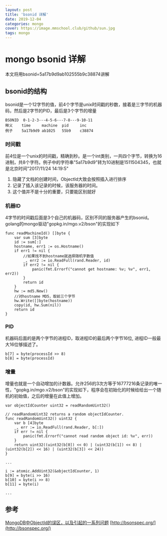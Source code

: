 ```yaml
---
layout: post
title: 'bsonid 详解'
date: 2019-12-04
categories: mongo
cover: https://image.mmschool.club/github/sun.jpg
tags: mongo
---
```


# mongo bsonid 详解

本文将用bsonid=5a17b9d9ab102555b9c38874讲解

## bsonid的结构
bsonid是一个12字节的值，前4个字节是unix时间戳的秒数，接着是三字节的机器码，然后是2字节的PID，最后是3个字节的增量
```
BSONID  0-1-2-3---4-5-6---7-8---9-10-11
释义    time     machine  pid     inc
例子    5a17b9d9 ab1025   55b9    c38874
```
### 时间戳
前4位是一个unix的时间戳，精确到秒。是一个int类别，一共四个字节，转换为16进制，共8个字符。例子中的字符串"5a17b9d9"转为10进制是1511504345，也就是北京时间"2017/11/24 14:19:5"

1. 隐藏了文档的创建时间，ObjectId大致会按照插入进行排序
2. 记录了插入该记录的时候，该服务器的时间。
3. 这个值并不是十分的重要，只要能区别就好


### 机器ID
4字节的时间戳后面是3个自己的机器码，区别不同的服务器产生的bsonid。golang的mongo驱动"gopkg.in/mgo.v2/bson"的实现如下
```
func readMachineId() []byte {
	var sum [3]byte
	id := sum[:]
	hostname, err1 := os.Hostname()
	if err1 != nil {
        //如果找不到hostname就选择随机字数值
		_, err2 := io.ReadFull(rand.Reader, id)
		if err2 != nil {
			panic(fmt.Errorf("cannot get hostname: %v; %v", err1, err2))
		}
		return id
	}
	hw := md5.New()
    //对hostname MD5，取前三个字节
	hw.Write([]byte(hostname))
	copy(id, hw.Sum(nil))
	return id
}
```

### PID
机器码后面的是两个字节的进程ID，取进程ID的最后两个字节16位, 进程ID一般最大16位够描述了。
```
b[7] = byte(processId >> 8)
b[8] = byte(processId)
```


### 增量
增量也就是一个自动增加的计数器。允许256的3次方等于16777216条记录的唯一性，"gopkg.in/mgo.v2/bson"的实现如下，程序会在初始化的时候给给出一个随机的初始值，之后的增量在此值上增加。
```
var objectIdCounter uint32 = readRandomUint32()

// readRandomUint32 returns a random objectIdCounter.
func readRandomUint32() uint32 {
	var b [4]byte
	_, err := io.ReadFull(rand.Reader, b[:])
	if err != nil {
		panic(fmt.Errorf("cannot read random object id: %v", err))
	}
	return uint32((uint32(b[0]) << 0) | (uint32(b[1]) << 8) | (uint32(b[2]) << 16) | (uint32(b[3]) << 24))
}

...

i := atomic.AddUint32(&objectIdCounter, 1)
b[9] = byte(i >> 16)
b[10] = byte(i >> 8)
b[11] = byte(i)

...

```


## 参考
[MongoDB中ObjectId的误区，以及引起的一系列问题](https://blog.csdn.net/xiamizy/article/details/41521025)
[http://bsonspec.org/](http://bsonspec.org/)